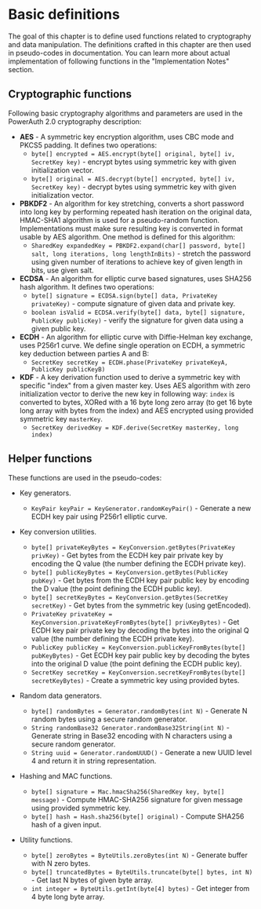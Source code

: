 # Basic definitions

The goal of this chapter is to define used functions related to cryptography and data manipulation. The definitions crafted in this chapter are then used in pseudo-codes in documentation. You can learn more about actual implementation of following functions in the "Implementation Notes" section.

## Cryptographic functions

Following basic cryptography algorithms and parameters are used in the PowerAuth 2.0 cryptography description:

- **AES** - A symmetric key encryption algorithm, uses CBC mode and PKCS5 padding. It defines two operations:
	- `byte[] encrypted = AES.encrypt(byte[] original, byte[] iv, SecretKey key)` - encrypt bytes using symmetric key with given initialization vector.
	- `byte[] original = AES.decrypt(byte[] encrypted, byte[] iv, SecretKey key)` - decrypt bytes using symmetric key with given initialization vector.
- **PBKDF2** - An algorithm for key stretching, converts a short password into long key by performing repeated hash iteration on the original data, HMAC-SHA1 algorithm is used for a pseudo-random function. Implementations must make sure resulting key is converted in format usable by AES algorithm. One method is defined for this algorithm:
	- `SharedKey expandedKey = PBKDF2.expand(char[] password, byte[] salt, long iterations, long lengthInBits)` - stretch the password using given number of iterations to achieve key of given length in bits, use given salt.
- **ECDSA** - An algorithm for elliptic curve based signatures, uses SHA256 hash algorithm. It defines two operations:
	- `byte[] signature = ECDSA.sign(byte[] data, PrivateKey privateKey)` - compute signature of given data and private key.
	- `boolean isValid = ECDSA.verify(byte[] data, byte[] signature, PublicKey publicKey)` - verify the signature for given data using a given public key.
- **ECDH** - An algorithm for elliptic curve with Diffie-Helman key exchange, uses P256r1 curve. We define single operation on ECDH, a symmetric key deduction between parties A and B:
	- `SecretKey secretKey = ECDH.phase(PrivateKey privateKeyA, PublicKey publicKeyB)`
- **KDF** - A key derivation function used to derive a symmetric key with specific "index" from a given master key. Uses AES algorithm with zero initialization vector to derive the new key in following way: `index` is converted to bytes, XORed with a 16 byte long zero array (to get 16 byte long array with bytes from the index) and AES encrypted using provided symmetric key `masterKey`.
	- `SecretKey derivedKey = KDF.derive(SecretKey masterKey, long index)`

## Helper functions

These functions are used in the pseudo-codes:

- Key generators.
	- `KeyPair keyPair = KeyGenerator.randomKeyPair()` - Generate a new ECDH key pair using P256r1 elliptic curve.

- Key conversion utilities.
	- `byte[] privateKeyBytes = KeyConversion.getBytes(PrivateKey privKey)` - Get bytes from the ECDH key pair private key by encoding the Q value (the number defining the ECDH private key).
	- `byte[] publicKeyBytes = KeyConversion.getBytes(PublicKey pubKey)` - Get bytes from the ECDH key pair public key by encoding the D value (the point defining the ECDH public key).
	- `byte[] secretKeyBytes = KeyConversion.getBytes(SecretKey secretKey)` - Get bytes from the symmetric key (using getEncoded).
	- `PrivateKey privateKey = KeyConversion.privateKeyFromBytes(byte[] privKeyBytes)` - Get ECDH key pair private key by decoding the bytes into the original Q value (the number defining the ECDH private key).
	- `PublicKey publicKey = KeyConversion.publicKeyFromBytes(byte[] pubKeyBytes)` - Get ECDH key pair public key by decoding the bytes into the original D value (the point defining the ECDH public key).
	- `SecretKey secretKey = KeyConversion.secretKeyFromBytes(byte[] secretKeyBytes)` - Create a symmetric key using provided bytes.

- Random data generators.
	- `byte[] randomBytes = Generator.randomBytes(int N)` - Generate N random bytes using a secure random generator.
	- `String randomBase32 Generator.randomBase32String(int N)` - Generate string in Base32 encoding with N characters using a secure random generator.
	- `String uuid = Generator.randomUUUD()` - Generate a new UUID level 4 and return it in string representation.

- Hashing and MAC functions.
	- `byte[] signature = Mac.hmacSha256(SharedKey key, byte[] message)` - Compute HMAC-SHA256 signature for given message using provided symmetric key.
	- `byte[] hash = Hash.sha256(byte[] original)` - Compute SHA256 hash of a given input.

- Utility functions.
	- `byte[] zeroBytes = ByteUtils.zeroBytes(int N)` - Generate buffer with N zero bytes.
	- `byte[] truncatedBytes = ByteUtils.truncate(byte[] bytes, int N)` - Get last N bytes of given byte array.
	- `int integer = ByteUtils.getInt(byte[4] bytes)` - Get integer from 4 byte long byte array.
